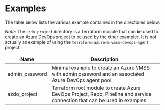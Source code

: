 # Examples

The table below lists the various example contained in the directories below.

_Note:_  The `azdo_project` directory is a Terraform module that can be used to create an Azure DevOps project to be used by the other examples.
It is not actually an example of using the `terraform-azurerm-vmss-devops-agent` project.

| Name            | Description
|-----------------|--------------------------------------------------------------------------------------------------------------------------|
| admin_password  | Minimal example to create an Azure VMSS with admin password and an associated Azure DevOps agent pool                    |
| azdo_project    | Terraform root module to create Azure DevOps Project, Repo, Pipeline and service connection that can be used in examples |
